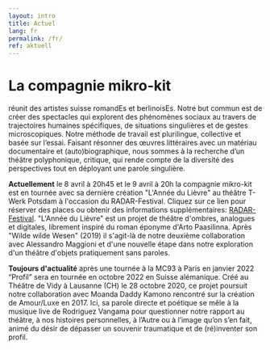 ```yaml
---
layout: intro
title: Actuel
lang: fr
permalink: /fr/
ref: aktuell
---
```

# La compagnie mikro-kit
réunit des artistes suisse romandEs et berlinoisEs. Notre but commun est de créer des spectacles qui explorent des phénomènes sociaux au travers de trajectoires humaines spécifiques, de situations singulières et de gestes microscopiques. Notre méthode de travail est plurilingue, collective et basée sur l’essai. Faisant résonner des œuvres littéraires avec un matériau documentaire et (auto)biographique, nous sommes à la recherche d’un théâtre polyphonique, critique, qui rende compte de la diversité des perspectives tout en déployant une parole singulière. 

**Actuellement** le 8 avril à 20h45 et le 9 avril à 20h la compagnie mikro-kit est en tournée avec sa dernière création "L'Année du Lièvre" au théâtre T-Werk Potsdam à l'occasion du RADAR-Festival. Cliquez sur ce lien pour réserver des places ou obtenir des informations supplémentaires: [RADAR-Festival](https://www.t-werk.de/festival/radar). "L'Année du Lièvre" est un projet de théâtre d'ombres, analogues et digitales, librement inspiré du roman éponyme d'Arto Paasilinna. Après "Wilde wilde Wesen" (2019) il s'agit-là de notre deuxième collaboration avec Alessandro Maggioni et d'une nouvelle étape dans notre exploration d'un théâtre d'objets pratiquement sans paroles. 

**Toujours d'actualité** après une tournée à la MC93 à Paris en janvier 2022 “Profil” sera en tournée en octobre 2022 en Suisse alémanique. Créé au Théâtre de Vidy à Lausanne (CH) le 28 octobre 2020, ce projet poursuit notre collaboration avec Moanda Daddy Kamono rencontré sur la création de Amour/Luxe en 2017. Ici, sa parole directe et poétique se mêle à la musique live de Rodriguez Vangama pour questionner notre rapport au théâtre, à nos histoires personnelles, à l’Autre ou à l’image qu’on s’en fait, animé du désir de dépasser un souvenir traumatique et de (ré)inventer son profil.

